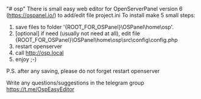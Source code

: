 "# osp" 
There is small easy web editor for OpenServerPanel version 6 (https://ospanel.io/) to add/edit file project.ini
To install make 5 small steps:
1. save files to folder '{ROOT_FOR_OSPanel}\OSPanel\home\osp\'.
2. [optional] if need (usually not need at all), edit file {ROOT_FOR_OSPanel}\OSPanel\home\osp\src\config\config.php
3. restart openserver
4. call http://osp.local
5. enjoy ;-)

P.S. after any saving, please do not forget restart openserver   

Write any questions/suggestions in the telegram group https://t.me/OspEasyEditor

